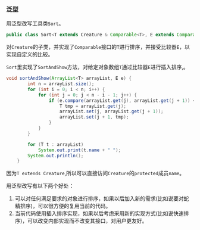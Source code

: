 ### 泛型

用泛型改写工具类`Sort`。

```java
public class Sort<T extends Creature & Comparable<T>, E extends Comparator<T>> 
```

对`Creature`的子类，并实现了`Comparable`接口的`T`进行排序，并接受比较器`E`，以实现自定义的比较。



`Sort`里实现了`SortAndShow`方法，对给定对象数组`T`通过比较器`E`进行插入排序,。

```java
void sortAndShow(ArrayList<T> arrayList, E e) {
        int n = arrayList.size();
        for (int i = 0; i < n; i++) {
            for (int j = 0; j < n - i - 1; j++) {
                if (e.compare(arrayList.get(j), arrayList.get(j + 1)) < 0) {
                    T tmp = arrayList.get(j);
                    arrayList.set(j, arrayList.get(j + 1));
                    arrayList.set(j + 1, tmp);
                }
            }
        }

        for (T t : arrayList)
            System.out.print(t.name + " ");
        System.out.println();
    }
```

因为`T extends Creature`,所以可以直接访问`Creature`的`protected`成员`name`。



用泛型改写有以下两个好处：

1. 可以对任何满足要求的对象进行排序，如果以后加入新的需求(比如说要对蛇精排序)，可以很方便的复用当前的代码。
2. 当前代码使用插入排序实现，如果以后考虑采用新的实现方式(比如说快速排序)，可以改变内部实现而不改变其接口，对用户更友好。